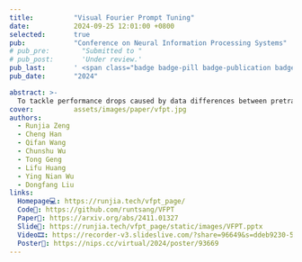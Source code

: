 ```yaml
---
title:          "Visual Fourier Prompt Tuning"
date:           2024-09-25 12:01:00 +0800
selected:       true
pub:            "Conference on Neural Information Processing Systems"
# pub_pre:        "Submitted to "
# pub_post:       'Under review.'
pub_last:       ' <span class="badge badge-pill badge-publication badge-success">NeurIPS</span>'
pub_date:       "2024"

abstract: >-
  To tackle performance drops caused by data differences between pretraining and finetuning, we propose Visual Fourier Prompt Tuning (VFPT), which leverages the Fast Fourier Transform to combine spatial and frequency domain information, achieving better results with fewer parameters.
cover:          assets/images/paper/vfpt.jpg
authors:
  - Runjia Zeng
  - Cheng Han
  - Qifan Wang
  - Chunshu Wu
  - Tong Geng
  - Lifu Huang
  - Ying Nian Wu
  - Dongfang Liu
links:
  Homepage💻: https://runjia.tech/vfpt_page/
  Code💾: https://github.com/runtsang/VFPT
  Paper📑: https://arxiv.org/abs/2411.01327
  Slide📂: https://runjia.tech/vfpt_page/static/images/VFPT.pptx
  Video🎞️: https://recorder-v3.slideslive.com/?share=96649&s=ddeb9230-5258-4ce1-bcad-092710eb580f
  Poster🎇: https://nips.cc/virtual/2024/poster/93669
---
```

